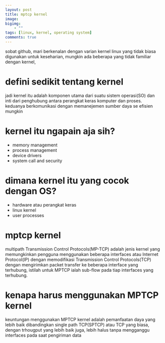 ```yaml
---
layout: post
title: mptcp kernel
image: 
bigimg: 
    - ""
tags: [linux, kernel, operating system]
comments: true
---
```


sobat github, mari berkenalan dengan varian kernel linux yang tidak biasa digunakan untuk keseharian, mungkin ada beberapa yang tidak familiar dengan kernel, 

# defini sedikit tentang kernel

jadi kernel itu adalah komponen utama dari suatu sistem operasi(SO) dan inti dari penghubung antara perangkat keras komputer dan proses. keduanya berkomunikasi dengan memanejemen sumber daya se efisien mungkin

# kernel itu ngapain aja sih?
 - memory management
 - process management
 - device drivers
 - system call and security

 # dimana kernel itu yang cocok dengan OS?
 - hardware atau perangkat keras
 - linux kernel
 - user processes


 # mptcp kernel 

 multipath Transmission Control Protocols(MP-TCP) adalah jenis kernel yang memungkinkan pengguna menggunakan beberapa interfaces atau Internet Protocol(IP) dengan memodifikasi Transmission Control Protocols(TCP) dengan mengirimkan packet transfer ke beberapa interface yang terhubung, istilah untuk MPTCP ialah sub-flow pada tiap interfaces yang terhubung. 

 # kenapa harus menggunakan MPTCP kernel

keuntungan menggunakan MPTCP kernel adalah pemanfaatan daya yang lebih baik dibandingkan single path TCP(SPTCP) atau TCP yang biasa, dengan trhougput yang lebih baik juga, lebih halus tanpa mengganggu interfaces pada saat pengiriman data